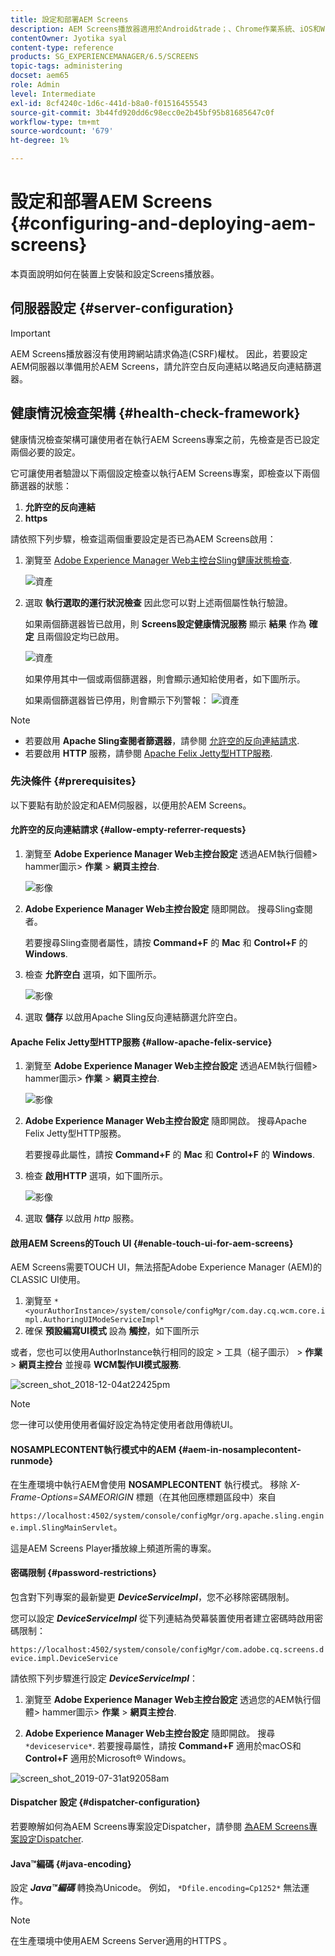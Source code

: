 ```yaml
---
title: 設定和部署AEM Screens
description: AEM Screens播放器適用於Android&trade；、Chrome作業系統、iOS和Windows。 瞭解AEM Screens的設定和部署。
contentOwner: Jyotika syal
content-type: reference
products: SG_EXPERIENCEMANAGER/6.5/SCREENS
topic-tags: administering
docset: aem65
role: Admin
level: Intermediate
exl-id: 8cf4240c-1d6c-441d-b8a0-f01516455543
source-git-commit: 3b44fd920dd6c98ecc0e2b45bf95b81685647c0f
workflow-type: tm+mt
source-wordcount: '679'
ht-degree: 1%

---
```


# 設定和部署AEM Screens {#configuring-and-deploying-aem-screens}

本頁面說明如何在裝置上安裝和設定Screens播放器。

## 伺服器設定 {#server-configuration}

>[!IMPORTANT]
>
>AEM Screens播放器沒有使用跨網站請求偽造(CSRF)權杖。 因此，若要設定AEM伺服器以準備用於AEM Screens，請允許空白反向連結以略過反向連結篩選器。

## 健康情況檢查架構 {#health-check-framework}

健康情況檢查架構可讓使用者在執行AEM Screens專案之前，先檢查是否已設定兩個必要的設定。

它可讓使用者驗證以下兩個設定檢查以執行AEM Screens專案，即檢查以下兩個篩選器的狀態：

1. **允許空的反向連結**
2. **https**

請依照下列步驟，檢查這兩個重要設定是否已為AEM Screens啟用：

1. 瀏覽至 [Adobe Experience Manager Web主控台Sling健康狀態檢查](http://localhost:4502/system/console/healthcheck?tags=screensconfigs&amp;overrideGlobalTimeout=).

   ![資產](assets/health-check1.png)


2. 選取 **執行選取的運行狀況檢查** 因此您可以對上述兩個屬性執行驗證。

   如果兩個篩選器皆已啟用，則 **Screens設定健康情況服務** 顯示 **結果** 作為 **確定** 且兩個設定均已啟用。

   ![資產](assets/health-check2.png)

   如果停用其中一個或兩個篩選器，則會顯示通知給使用者，如下圖所示。

   如果兩個篩選器皆已停用，則會顯示下列警報：
   ![資產](assets/health-check3.png)

>[!NOTE]
>
>* 若要啟用 **Apache Sling查閱者篩選器**，請參閱 [允許空的反向連結請求](/help/user-guide/configuring-screens-introduction.md#allow-empty-referrer-requests).
>* 若要啟用 **HTTP** 服務，請參閱 [Apache Felix Jetty型HTTP服務](/help/user-guide/configuring-screens-introduction.md#allow-apache-felix-service).

### 先決條件 {#prerequisites}

以下要點有助於設定和AEM伺服器，以便用於AEM Screens。

#### 允許空的反向連結請求 {#allow-empty-referrer-requests}

1. 瀏覽至 **Adobe Experience Manager Web主控台設定** 透過AEM執行個體> hammer圖示> **作業** > **網頁主控台**.

   ![影像](assets/config/empty-ref1.png)

1. **Adobe Experience Manager Web主控台設定** 隨即開啟。 搜尋Sling查閱者。

   若要搜尋Sling查閱者屬性，請按 **Command+F** 的 **Mac** 和 **Control+F** 的 **Windows**.

1. 檢查 **允許空白** 選項，如下圖所示。

   ![影像](assets/config/empty-ref2.png)

1. 選取 **儲存** 以啟用Apache Sling反向連結篩選允許空白。


#### Apache Felix Jetty型HTTP服務 {#allow-apache-felix-service}

1. 瀏覽至 **Adobe Experience Manager Web主控台設定** 透過AEM執行個體> hammer圖示> **作業** > **網頁主控台**.

   ![影像](assets/config/empty-ref1.png)

1. **Adobe Experience Manager Web主控台設定** 隨即開啟。 搜尋Apache Felix Jetty型HTTP服務。

   若要搜尋此屬性，請按 **Command+F** 的 **Mac** 和 **Control+F** 的 **Windows**.

1. 檢查 **啟用HTTP** 選項，如下圖所示。

   ![影像](assets/config/config-1.png)

1. 選取 **儲存** 以啟用 *http* 服務。

#### 啟用AEM Screens的Touch UI {#enable-touch-ui-for-aem-screens}

AEM Screens需要TOUCH UI，無法搭配Adobe Experience Manager (AEM)的CLASSIC UI使用。

1. 瀏覽至 `*<yourAuthorInstance>/system/console/configMgr/com.day.cq.wcm.core.impl.AuthoringUIModeServiceImpl*`
1. 確保 **預設編寫UI模式** 設為 **觸控**，如下圖所示

或者，您也可以使用AuthorInstance執行相同的設定 *>* 工具（槌子圖示） > **作業** > **網頁主控台** 並搜尋 **WCM製作UI模式服務**.

![screen_shot_2018-12-04at22425pm](assets/screen_shot_2018-12-04at22425pm.png)

>[!NOTE]
>
>您一律可以使用使用者偏好設定為特定使用者啟用傳統UI。

#### NOSAMPLECONTENT執行模式中的AEM {#aem-in-nosamplecontent-runmode}

在生產環境中執行AEM會使用 **NOSAMPLECONTENT** 執行模式。 移除 *X-Frame-Options=SAMEORIGIN* 標題（在其他回應標題區段中）來自

`https://localhost:4502/system/console/configMgr/org.apache.sling.engine.impl.SlingMainServlet`。

這是AEM Screens Player播放線上頻道所需的專案。

#### 密碼限制 {#password-restrictions}

包含對下列專案的最新變更 ***DeviceServiceImpl***，您不必移除密碼限制。

您可以設定 ***DeviceServiceImpl*** 從下列連結為熒幕裝置使用者建立密碼時啟用密碼限制：

`https://localhost:4502/system/console/configMgr/com.adobe.cq.screens.device.impl.DeviceService`

請依照下列步驟進行設定 ***DeviceServiceImpl***：

1. 瀏覽至 **Adobe Experience Manager Web主控台設定** 透過您的AEM執行個體> hammer圖示> **作業** > **網頁主控台**.

1. **Adobe Experience Manager Web主控台設定** 隨即開啟。 搜尋 `*deviceservice*`. 若要搜尋屬性，請按 **Command+F** 適用於macOS和 **Control+F** 適用於Microsoft® Windows。

![screen_shot_2019-07-31at92058am](assets/screen_shot_2019-07-31at92058am.png)

#### Dispatcher 設定 {#dispatcher-configuration}

若要瞭解如何為AEM Screens專案設定Dispatcher，請參閱 [為AEM Screens專案設定Dispatcher](dispatcher-configurations-aem-screens.md).

#### Java™編碼 {#java-encoding}

設定 ***Java™編碼*** 轉換為Unicode。 例如， `*Dfile.encoding=Cp1252*` 無法運作。

>[!NOTE]
>
>在生產環境中使用AEM Screens Server適用的HTTPS 。
